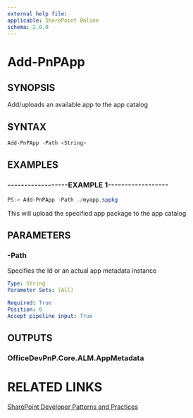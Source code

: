 ```yaml
---
external help file:
applicable: SharePoint Online
schema: 2.0.0
---
```

# Add-PnPApp

## SYNOPSIS
Add/uploads an available app to the app catalog

## SYNTAX 

```powershell
Add-PnPApp -Path <String>
```

## EXAMPLES

### ------------------EXAMPLE 1------------------
```powershell
PS:> Add-PnPApp -Path ./myapp.sppkg
```

This will upload the specified app package to the app catalog

## PARAMETERS

### -Path
Specifies the Id or an actual app metadata instance

```yaml
Type: String
Parameter Sets: (All)

Required: True
Position: 0
Accept pipeline input: True
```

## OUTPUTS

### OfficeDevPnP.Core.ALM.AppMetadata

# RELATED LINKS

[SharePoint Developer Patterns and Practices](http://aka.ms/sppnp)